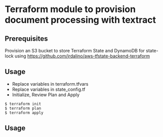 # Terraform module to provision document processing with textract

## Prerequisites
Provision an S3 bucket to store Terraform State and DynamoDB for state-lock
using https://github.com/jrdalino/aws-tfstate-backend-terraform

## Usage
- Replace variables in terraform.tfvars
- Replace variables in state_config.tf
- Initialize, Review Plan and Apply
```
$ terraform init
$ terraform plan
$ terraform apply
```

## Usage